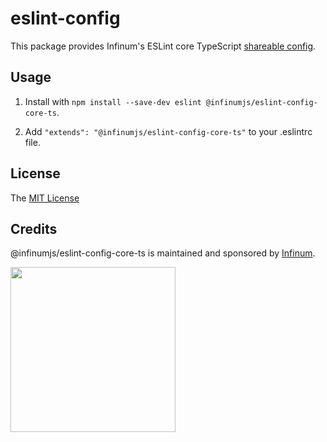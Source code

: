 # eslint-config

This package provides Infinum's ESLint core TypeScript [shareable config](https://eslint.org/docs/developer-guide/shareable-configs.html).

## Usage

1. Install with `npm install --save-dev eslint @infinumjs/eslint-config-core-ts`.

2. Add `"extends": "@infinumjs/eslint-config-core-ts"` to your .eslintrc file.

## License

The [MIT License](../LICENSE)

## Credits

@infinumjs/eslint-config-core-ts is maintained and sponsored by
[Infinum](https://www.infinum.com).

<img src="https://infinum.com/infinum.png" width="264">

